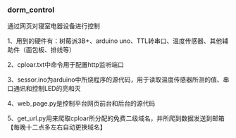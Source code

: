### dorm_control
通过网页对寝室电器设备进行控制

1、用到的硬件有：树莓派3B+、arduino uno、TTL转串口、温度传感器、其他辅助件（面包板、排线等）

2、cploar.txt中命令用于配置http监听端口

3、sessor.ino为arduino中所烧程序的源代码，用于读取温度传感器所测的值、串口通讯和控制LED的亮和灭

4、web_page.py是控制平台网页前台和后台的源代码

5、get_url.py用来爬取cploar所分配的免费二级域名，并所爬到数据发送到邮箱【每晚十二点多左右自动更换域名】
